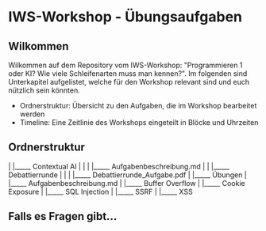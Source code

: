 # IWS-Workshop - Übungsaufgaben

## Wilkommen

Wilkommen auf dem Repository vom IWS-Workshop: "Programmieren 1 oder KI? Wie viele Schleifenarten muss man kennen?". Im folgenden sind Unterkapitel aufgelistet, welche für den Workshop relevant sind und euch nützlich sein könnten. 

* Ordnerstruktur: Übersicht zu den Aufgaben, die im Workshop bearbeitet werden
* Timeline: Eine Zeitlinie des Workshops eingeteilt in Blöcke und Uhrzeiten

## Ordnerstruktur

|
|_____ Contextual AI
|                 |
|                 |_____ Aufgabenbeschreibung.md
|
|
|_____ Debattierrunde
|                 |
|                 |_____ Debattierrunde_Aufgabe.pdf
|
|_____ Übungen
            |
            |_____ Aufgabenbeschreibung.md
            |
            |_____ Buffer Overflow
            |
            |_____ Cookie Exposure
            |
            |_____ SQL Injection
            |
            |_____ SSRF
            |
            |_____ XSS

## Falls es Fragen gibt...

